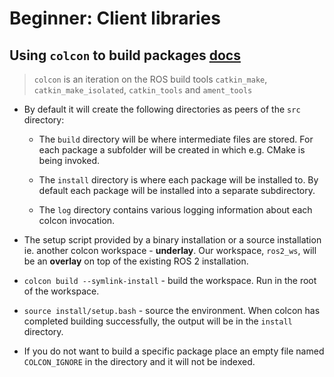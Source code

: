 # Beginner: Client libraries

## Using `colcon` to build packages [docs](https://docs.ros.org/en/humble/Tutorials/Beginner-Client-Libraries/Colcon-Tutorial.html)

>`colcon` is an iteration on the ROS build tools `catkin_make`, `catkin_make_isolated`, `catkin_tools` and `ament_tools`

* By default it will create the following directories as peers of the `src` directory:
  * The `build` directory will be where intermediate files are stored. For each package a subfolder will be created in which e.g. CMake is being invoked.

  * The `install` directory is where each package will be installed to. By default each package will be installed into a separate subdirectory.

  * The `log` directory contains various logging information about each colcon invocation.

* The setup script provided by a binary installation or a source installation ie. another colcon workspace - **underlay**. Our workspace, `ros2_ws`, will be an **overlay** on top of the existing ROS 2 installation.

* `colcon build --symlink-install` - build the workspace. Run in the root of the workspace.

* `source install/setup.bash` - source the environment. When colcon has completed building successfully, the output will be in the `install` directory.

* If you do not want to build a specific package place an empty file named `COLCON_IGNORE` in the directory and it will not be indexed.

